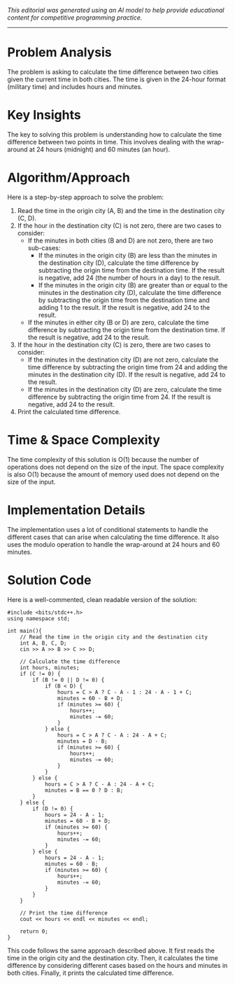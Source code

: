 *This editorial was generated using an AI model to help provide educational content for competitive programming practice.*

---

# Problem Analysis
The problem is asking to calculate the time difference between two cities given the current time in both cities. The time is given in the 24-hour format (military time) and includes hours and minutes.

# Key Insights
The key to solving this problem is understanding how to calculate the time difference between two points in time. This involves dealing with the wrap-around at 24 hours (midnight) and 60 minutes (an hour). 

# Algorithm/Approach
Here is a step-by-step approach to solve the problem:

1. Read the time in the origin city (A, B) and the time in the destination city (C, D).
2. If the hour in the destination city (C) is not zero, there are two cases to consider:
    - If the minutes in both cities (B and D) are not zero, there are two sub-cases:
        - If the minutes in the origin city (B) are less than the minutes in the destination city (D), calculate the time difference by subtracting the origin time from the destination time. If the result is negative, add 24 (the number of hours in a day) to the result.
        - If the minutes in the origin city (B) are greater than or equal to the minutes in the destination city (D), calculate the time difference by subtracting the origin time from the destination time and adding 1 to the result. If the result is negative, add 24 to the result.
    - If the minutes in either city (B or D) are zero, calculate the time difference by subtracting the origin time from the destination time. If the result is negative, add 24 to the result.
3. If the hour in the destination city (C) is zero, there are two cases to consider:
    - If the minutes in the destination city (D) are not zero, calculate the time difference by subtracting the origin time from 24 and adding the minutes in the destination city (D). If the result is negative, add 24 to the result.
    - If the minutes in the destination city (D) are zero, calculate the time difference by subtracting the origin time from 24. If the result is negative, add 24 to the result.
4. Print the calculated time difference.

# Time & Space Complexity
The time complexity of this solution is O(1) because the number of operations does not depend on the size of the input. The space complexity is also O(1) because the amount of memory used does not depend on the size of the input.

# Implementation Details
The implementation uses a lot of conditional statements to handle the different cases that can arise when calculating the time difference. It also uses the modulo operation to handle the wrap-around at 24 hours and 60 minutes.

# Solution Code
Here is a well-commented, clean readable version of the solution:

```cpp11
#include <bits/stdc++.h>
using namespace std;

int main(){
    // Read the time in the origin city and the destination city
    int A, B, C, D;
    cin >> A >> B >> C >> D;

    // Calculate the time difference
    int hours, minutes;
    if (C != 0) {
        if (B != 0 || D != 0) {
            if (B < D) {
                hours = C > A ? C - A - 1 : 24 - A - 1 + C;
                minutes = 60 - B + D;
                if (minutes >= 60) {
                    hours++;
                    minutes -= 60;
                }
            } else {
                hours = C > A ? C - A : 24 - A + C;
                minutes = D - B;
                if (minutes >= 60) {
                    hours++;
                    minutes -= 60;
                }
            }
        } else {
            hours = C > A ? C - A : 24 - A + C;
            minutes = B == 0 ? D : B;
        }
    } else {
        if (D != 0) {
            hours = 24 - A - 1;
            minutes = 60 - B + D;
            if (minutes >= 60) {
                hours++;
                minutes -= 60;
            }
        } else {
            hours = 24 - A - 1;
            minutes = 60 - B;
            if (minutes >= 60) {
                hours++;
                minutes -= 60;
            }
        }
    }

    // Print the time difference
    cout << hours << endl << minutes << endl;

    return 0;
}
```
This code follows the same approach described above. It first reads the time in the origin city and the destination city. Then, it calculates the time difference by considering different cases based on the hours and minutes in both cities. Finally, it prints the calculated time difference.